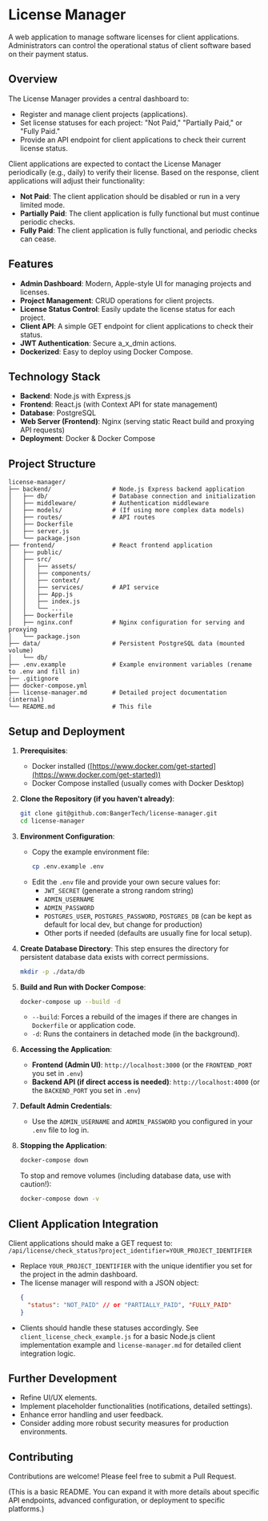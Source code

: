 # License Manager

A web application to manage software licenses for client applications. Administrators can control the operational status of client software based on their payment status.

## Overview

The License Manager provides a central dashboard to:
*   Register and manage client projects (applications).
*   Set license statuses for each project: "Not Paid," "Partially Paid," or "Fully Paid."
*   Provide an API endpoint for client applications to check their current license status.

Client applications are expected to contact the License Manager periodically (e.g., daily) to verify their license. Based on the response, client applications will adjust their functionality:
*   **Not Paid**: The client application should be disabled or run in a very limited mode.
*   **Partially Paid**: The client application is fully functional but must continue periodic checks.
*   **Fully Paid**: The client application is fully functional, and periodic checks can cease.

## Features

*   **Admin Dashboard**: Modern, Apple-style UI for managing projects and licenses.
*   **Project Management**: CRUD operations for client projects.
*   **License Status Control**: Easily update the license status for each project.
*   **Client API**: A simple GET endpoint for client applications to check their status.
*   **JWT Authentication**: Secure a_x_dmin actions.
*   **Dockerized**: Easy to deploy using Docker Compose.

## Technology Stack

*   **Backend**: Node.js with Express.js
*   **Frontend**: React.js (with Context API for state management)
*   **Database**: PostgreSQL
*   **Web Server (Frontend)**: Nginx (serving static React build and proxying API requests)
*   **Deployment**: Docker & Docker Compose

## Project Structure

```
license-manager/
├── backend/                 # Node.js Express backend application
│   ├── db/                  # Database connection and initialization
│   ├── middleware/          # Authentication middleware
│   ├── models/              # (If using more complex data models)
│   ├── routes/              # API routes
│   ├── Dockerfile
│   ├── server.js
│   └── package.json
├── frontend/                # React frontend application
│   ├── public/
│   ├── src/
│   │   ├── assets/
│   │   ├── components/
│   │   ├── context/
│   │   ├── services/        # API service
│   │   ├── App.js
│   │   ├── index.js
│   │   └── ...
│   ├── Dockerfile
│   ├── nginx.conf           # Nginx configuration for serving and proxying
│   └── package.json
├── data/                    # Persistent PostgreSQL data (mounted volume)
│   └── db/
├── .env.example             # Example environment variables (rename to .env and fill in)
├── .gitignore
├── docker-compose.yml
├── license-manager.md       # Detailed project documentation (internal)
└── README.md                # This file
```

## Setup and Deployment

1.  **Prerequisites**:
    *   Docker installed ([https://www.docker.com/get-started](https://www.docker.com/get-started))
    *   Docker Compose installed (usually comes with Docker Desktop)

2.  **Clone the Repository (if you haven't already)**:
    ```bash
    git clone git@github.com:BangerTech/license-manager.git
    cd license-manager
    ```

3.  **Environment Configuration**:
    *   Copy the example environment file:
        ```bash
        cp .env.example .env
        ```
    *   Edit the `.env` file and provide your own secure values for:
        *   `JWT_SECRET` (generate a strong random string)
        *   `ADMIN_USERNAME`
        *   `ADMIN_PASSWORD`
        *   `POSTGRES_USER`, `POSTGRES_PASSWORD`, `POSTGRES_DB` (can be kept as default for local dev, but change for production)
        *   Other ports if needed (defaults are usually fine for local setup).

4.  **Create Database Directory**:
    This step ensures the directory for persistent database data exists with correct permissions.
    ```bash
    mkdir -p ./data/db
    ```

5.  **Build and Run with Docker Compose**:
    ```bash
    docker-compose up --build -d
    ```
    *   `--build`: Forces a rebuild of the images if there are changes in `Dockerfile` or application code.
    *   `-d`: Runs the containers in detached mode (in the background).

6.  **Accessing the Application**:
    *   **Frontend (Admin UI)**: `http://localhost:3000` (or the `FRONTEND_PORT` you set in `.env`)
    *   **Backend API (if direct access is needed)**: `http://localhost:4000` (or the `BACKEND_PORT` you set in `.env`)

7.  **Default Admin Credentials**:
    *   Use the `ADMIN_USERNAME` and `ADMIN_PASSWORD` you configured in your `.env` file to log in.

8.  **Stopping the Application**:
    ```bash
    docker-compose down
    ```
    To stop and remove volumes (including database data, use with caution!):
    ```bash
    docker-compose down -v
    ```

## Client Application Integration

Client applications should make a GET request to:
`/api/license/check_status?project_identifier=YOUR_PROJECT_IDENTIFIER`

*   Replace `YOUR_PROJECT_IDENTIFIER` with the unique identifier you set for the project in the admin dashboard.
*   The license manager will respond with a JSON object:
    ```json
    {
      "status": "NOT_PAID" // or "PARTIALLY_PAID", "FULLY_PAID"
    }
    ```
*   Clients should handle these statuses accordingly. See `client_license_check_example.js` for a basic Node.js client implementation example and `license-manager.md` for detailed client integration logic.

## Further Development

*   Refine UI/UX elements.
*   Implement placeholder functionalities (notifications, detailed settings).
*   Enhance error handling and user feedback.
*   Consider adding more robust security measures for production environments.

## Contributing

Contributions are welcome! Please feel free to submit a Pull Request.

(This is a basic README. You can expand it with more details about specific API endpoints, advanced configuration, or deployment to specific platforms.) 